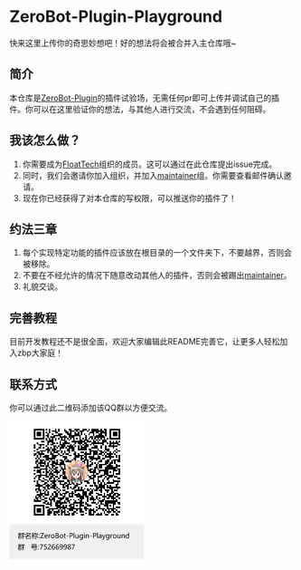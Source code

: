# ZeroBot-Plugin-Playground
快来这里上传你的奇思妙想吧！好的想法将会被合并入主仓库哦~
## 简介
本仓库是[ZeroBot-Plugin](https://github.com/FloatTech/ZeroBot-Plugin)的插件试验场，无需任何pr即可上传并调试自己的插件。你可以在这里验证你的想法，与其他人进行交流，不会遇到任何阻碍。
## 我该怎么做？
1. 你需要成为[FloatTech](https://github.com/FloatTech)组织的成员。这可以通过在此仓库提出issue完成。
2. 同时，我们会邀请你加入组织，并加入[maintainer](https://github.com/orgs/FloatTech/teams/maintainer)组。你需要查看邮件确认邀请。
3. 现在你已经获得了对本仓库的写权限，可以推送你的插件了！
## 约法三章
1. 每个实现特定功能的插件应该放在根目录的一个文件夹下，不要越界，否则会被移除。
2. 不要在不经允许的情况下随意改动其他人的插件，否则会被踢出[maintainer](https://github.com/orgs/FloatTech/teams/maintainer)。
3. 礼貌交谈。
## 完善教程
目前开发教程还不是很全面，欢迎大家编辑此README完善它，让更多人轻松加入zbp大家庭！
## 联系方式
你可以通过此二维码添加该QQ群以方便交流。

[![二维码](.github/qrcode.png "二维码")](https://jq.qq.com/?_wv=1027&k=IywkLqoL "二维码")
